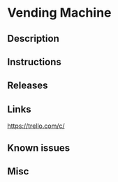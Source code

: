 # Vending Machine
## Description

## Instructions

## Releases


## Links
https://trello.com/c/

## Known issues


## Misc
